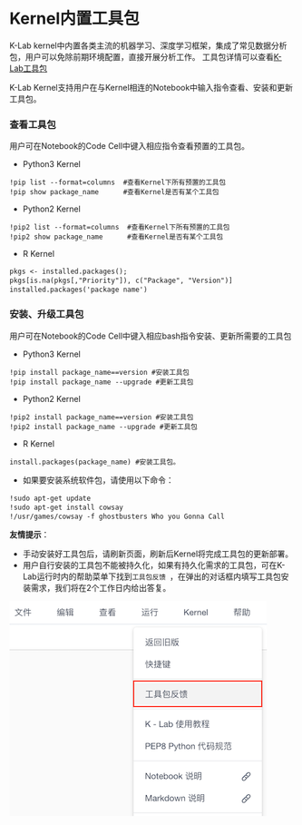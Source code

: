 # Kernel内置工具包
K-Lab kernel中内置各类主流的机器学习、深度学习框架，集成了常见数据分析包，用户可以免除前期环境配置，直接开展分析工作。
工具包详情可以查看[K-Lab工具包](/ch8/chapter8.md)

K-Lab Kernel支持用户在与Kernel相连的Notebook中输入指令查看、安装和更新工具包。 
### 查看工具包
用户可在Notebook的Code Cell中键入相应指令查看预置的工具包。

* Python3 Kernel
```
!pip list --format=columns  #查看Kernel下所有预置的工具包
!pip show package_name      #查看Kernel是否有某个工具包
```

* Python2 Kernel    
```
!pip2 list --format=columns  #查看Kernel下所有预置的工具包
!pip2 show package_name      #查看Kernel是否有某个工具包
```

* R Kernel
```
pkgs <- installed.packages();
pkgs[is.na(pkgs[,"Priority"]), c("Package", "Version")]
installed.packages('package name')
```

### 安装、升级工具包
用户可在Notebook的Code Cell中键入相应bash指令安装、更新所需要的工具包
* Python3 Kernel
```
!pip install package_name==version #安装工具包
!pip install package_name --upgrade #更新工具包
```
* Python2 Kernel
```
!pip2 install package_name==version #安装工具包
!pip2 install package_name --upgrade #更新工具包
```

* R Kernel
```
install.packages(package_name) #安装工具包。
```

* 如果要安装系统软件包，请使用以下命令：
```
!sudo apt-get update
!sudo apt-get install cowsay
!/usr/games/cowsay -f ghostbusters Who you Gonna Call
```

**友情提示**：
* 手动安装好工具包后，请刷新页面，刷新后Kernel将完成工具包的更新部署。
* 用户自行安装的工具包不能被持久化，如果有持久化需求的工具包，可在K-Lab运行时内的帮助菜单下找到`工具包反馈 `，在弹出的对话框内填写工具包安装需求，我们将在2个工作日内给出答复。

![image description](/image/工具包反馈.png)  

